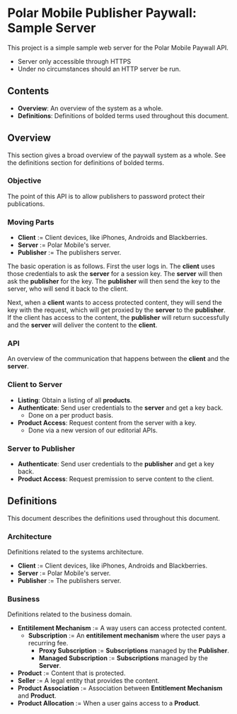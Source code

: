 # Polar Mobile Publisher Paywall: Sample Server # 

This project is a simple sample web server for the Polar Mobile Paywall API.

 * Server only accessible through HTTPS
 * Under no circumstances should an HTTP server be run.

## Contents ##

 * __Overview__: An overview of the system as a whole.
 * __Definitions__: Definitions of bolded terms used throughout this document.

## Overview #

This section gives a broad overview of the paywall system as a whole. See
the definitions section for definitions of bolded terms.

### Objective ###

The point of this API is to allow publishers to password protect their
publications.

### Moving Parts ###

 * __Client__ := Client devices, like iPhones, Androids and Blackberries.
 * __Server__ := Polar Mobile's server.
 * __Publisher__ := The publishers server.

The basic operation is as follows. First the user logs in. The __client__ uses
those credentials to ask the __server__ for a session key. The __server__ will
then ask the __publisher__ for the key. The __publisher__ will then send the
key to the server, who will send it back to the client.

Next, when a __client__ wants to access protected content, they will send the
key with the request, which will get proxied by the __server__ to the
__publisher__. If the client has access to the content, the __publisher__ will
return successfully and the __server__ will deliver the content to the
__client__.

### API ###

An overview of the communication that happens between the __client__ and the
__server__.

### Client to Server ###

 * __Listing__: Obtain a listing of all __products__.
 * __Authenticate__: Send user credentials to the __server__ and get a key back.
    * Done on a per product basis.
 * __Product Access__: Request content from the server with a key.
    * Done via a new version of our editorial APIs.

### Server to Publisher ###

 * __Authenticate__: Send user credentials to the __publisher__ and get a key back.
 * __Product Access__: Request premission to serve content to the client.

## Definitions ##

This document describes the definitions used throughout this document.

### Architecture ###

Definitions related to the systems architecture.

 * __Client__ := Client devices, like iPhones, Androids and Blackberries.
 * __Server__ := Polar Mobile's server.
 * __Publisher__ := The publishers server.

### Business ###

Definitions related to the business domain.

 * __Entitilement Mechanism__ := A way users can access protected content.
    * __Subscription__ := An __entitilement mechanism__ where the user pays a recurring fee.
        * __Proxy Subscription__ := __Subscriptions__ managed by the __Publisher__.
        * __Managed Subscription__ := __Subscriptions__ managed by the __Server__.
 * __Product__ := Content that is protected.
 * __Seller__ := A legal entity that provides the content.
 * __Product Association__ := Association between __Entitlement Mechanism__ and __Product__.
 * __Product Allocation__ := When a user gains access to a __Product__.

